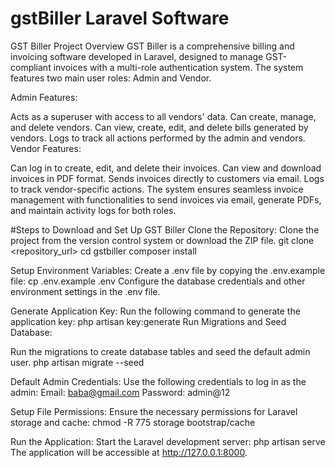 # gstBiller Laravel Software
GST Biller Project Overview
GST Biller is a comprehensive billing and invoicing software developed in Laravel, designed to manage GST-compliant invoices with a multi-role authentication system. The system features two main user roles: Admin and Vendor.

Admin Features:

Acts as a superuser with access to all vendors' data.
Can create, manage, and delete vendors.
Can view, create, edit, and delete bills generated by vendors.
Logs to track all actions performed by the admin and vendors.
Vendor Features:

Can log in to create, edit, and delete their invoices.
Can view and download invoices in PDF format.
Sends invoices directly to customers via email.
Logs to track vendor-specific actions.
The system ensures seamless invoice management with functionalities to send invoices via email, generate PDFs, and maintain activity logs for both roles.


#Steps to Download and Set Up GST Biller
Clone the Repository:
Clone the project from the version control system or download the ZIP file.
git clone <repository_url>
cd gstbiller
composer install

Setup Environment Variables:
Create a .env file by copying the .env.example file:
cp .env.example .env
Configure the database credentials and other environment settings in the .env file.

Generate Application Key:
Run the following command to generate the application key:
php artisan key:generate
Run Migrations and Seed Database:

Run the migrations to create database tables and seed the default admin user.
php artisan migrate --seed

Default Admin Credentials:
Use the following credentials to log in as the admin:
Email: baba@gmail.com
Password: admin@12

Setup File Permissions:
Ensure the necessary permissions for Laravel storage and cache:
chmod -R 775 storage bootstrap/cache

Run the Application:
Start the Laravel development server:
php artisan serve
The application will be accessible at http://127.0.0.1:8000.
